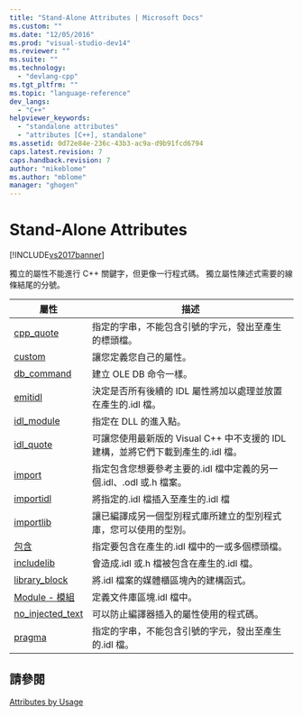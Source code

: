 ```yaml
---
title: "Stand-Alone Attributes | Microsoft Docs"
ms.custom: ""
ms.date: "12/05/2016"
ms.prod: "visual-studio-dev14"
ms.reviewer: ""
ms.suite: ""
ms.technology: 
  - "devlang-cpp"
ms.tgt_pltfrm: ""
ms.topic: "language-reference"
dev_langs: 
  - "C++"
helpviewer_keywords: 
  - "standalone attributes"
  - "attributes [C++], standalone"
ms.assetid: 0d72e84e-236c-43b3-ac9a-d9b91fcd6794
caps.latest.revision: 7
caps.handback.revision: 7
author: "mikeblome"
ms.author: "mblome"
manager: "ghogen"
---
```

# Stand-Alone Attributes
[!INCLUDE[vs2017banner](../assembler/inline/includes/vs2017banner.md)]

獨立的屬性不能進行 C\+\+ 關鍵字，但更像一行程式碼。  獨立屬性陳述式需要的線條結尾的分號。  
  
|屬性|描述|  
|--------|--------|  
|[cpp\_quote](../windows/cpp-quote.md)|指定的字串，不能包含引號的字元，發出至產生的標頭檔。|  
|[custom](../windows/custom-cpp.md)|讓您定義您自己的屬性。|  
|[db\_command](../windows/db-command.md)|建立 OLE DB 命令一樣。|  
|[emitidl](../windows/emitidl.md)|決定是否所有後續的 IDL 屬性將加以處理並放置在產生的.idl 檔。|  
|[idl\_module](../windows/idl-module.md)|指定在 DLL 的進入點。|  
|[idl\_quote](../windows/idl-quote.md)|可讓您使用最新版的 Visual C\+\+ 中不支援的 IDL 建構，並將它們下載到產生的.idl 檔。|  
|[import](../windows/import.md)|指定包含您想要參考主要的.idl 檔中定義的另一個.idl、.odl 或.h 檔案。|  
|[importidl](../windows/importidl.md)|將指定的.idl 檔插入至產生的.idl 檔|  
|[importlib](../windows/importlib.md)|讓已編譯成另一個型別程式庫所建立的型別程式庫，您可以使用的型別。|  
|[包含](../windows/include-cpp.md)|指定要包含在產生的.idl 檔中的一或多個標頭檔。|  
|[includelib](../windows/includelib-cpp.md)|會造成.idl 或.h 檔被包含在產生的.idl 檔。|  
|[library\_block](../windows/library-block.md)|將.idl 檔案的媒體櫃區塊內的建構函式。|  
|[Module \- 模組](../windows/module-cpp.md)|定義文件庫區塊.idl 檔中。|  
|[no\_injected\_text](../windows/no-injected-text.md)|可以防止編譯器插入的屬性使用的程式碼。|  
|[pragma](../windows/pragma.md)|指定的字串，不能包含引號的字元，發出至產生的.idl 檔。|  
  
## 請參閱  
 [Attributes by Usage](../windows/attributes-by-usage.md)